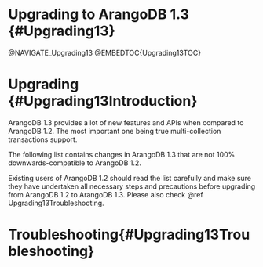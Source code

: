 Upgrading to ArangoDB 1.3 {#Upgrading13}
========================================

@NAVIGATE_Upgrading13
@EMBEDTOC{Upgrading13TOC}

Upgrading {#Upgrading13Introduction}
====================================

ArangoDB 1.3 provides a lot of new features and APIs when compared to ArangoDB
1.2. The most important one being true multi-collection transactions support.

The following list contains changes in ArangoDB 1.3 that are not 100%
downwards-compatible to ArangoDB 1.2.

Existing users of ArangoDB 1.2 should read the list carefully and make sure they
have undertaken all necessary steps and precautions before upgrading from
ArangoDB 1.2 to ArangoDB 1.3. Please also check @ref Upgrading13Troubleshooting.

Troubleshooting{#Upgrading13Troubleshooting}
============================================

